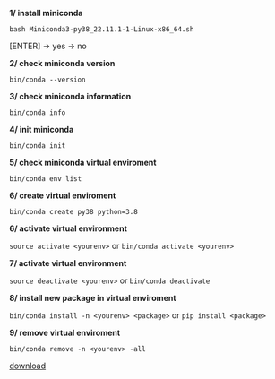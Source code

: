**1/ install miniconda**

`bash Miniconda3-py38_22.11.1-1-Linux-x86_64.sh`

[ENTER] -> yes -> no

**2/ check miniconda version**

`bin/conda --version`

**3/ check miniconda information**

`bin/conda info`

**4/ init miniconda**

`bin/conda init`

**5/ check miniconda virtual enviroment**

`bin/conda env list`

**6/ create virtual enviroment**

`bin/conda create py38 python=3.8`

**6/ activate virtual environment**

`source activate <yourenv>` or `bin/conda activate <yourenv>`

**7/ activate virtual environment**

`source deactivate <yourenv>` or `bin/conda deactivate`

**8/ install new package in virtual enviroment**

`bin/conda install -n <yourenv> <package>` or `pip install <package>`

**9/ remove virtual enviroment**

`bin/conda remove -n <yourenv> -all`

[download](https://repo.anaconda.com/miniconda/)
